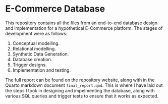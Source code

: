 # E-Commerce Database

This repository contains all the files from an end-to-end database design and implementation for a hypothetical E-Commerce platform. The stages of development were as follows:

1. Conceptual modelling.
2. Relational modelling.
3. Synthetic Data Generation.
4. Database creation.
5. Trigger designs.
6. Implementation and testing.

The full report can be found on the repository website, along with in the Quarto markdown document `final_report.qmd`. This is where I have laid out the steps I took in designing and impelmenting the database, along with various SQL queries and trigger tests to ensure that it works as expected.
